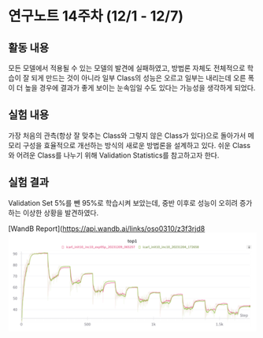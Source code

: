 # 연구노트 14주차 (12/1 - 12/7)
## 활동 내용
모든 모델에서 적용될 수 있는 모델의 발견에 실패하였고, 방법론 자체도 전체적으로 학습이 잘 되게 만드는 것이 아니라 일부 Class의 성능은 오르고 일부는 내리는데 오른 폭이 더 높을 경우에 결과가 좋게 보이는 눈속임일 수도 있다는 가능성을 생각하게 되었다.

## 실험 내용
가장 처음의 관측(항상 잘 맞추는 Class와 그렇지 않은 Class가 있다)으로 돌아가서 메모리 구성을 효율적으로 개선하는 방식의 새로운 방법론을 설계하고 있다.
쉬운 Class와 어려운 Class를 나누기 위해 Validation Statistics를 참고하고자 한다.

## 실험 결과
Validation Set 5%를 뺀 95%로 학습시켜 보았는데, 중반 이후로 성능이 오히려 증가하는 이상한 상황을 발견하였다.

[WandB Report](https://api.wandb.ai/links/oso0310/z3f3rjd8
![chart](https://github.com/Chihiro0623/Undergraduate-Research-II/blob/main/week14/chart.png)  